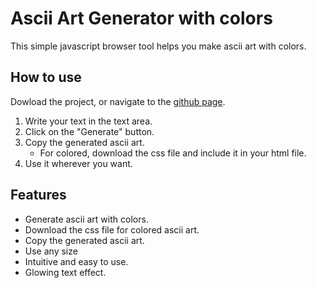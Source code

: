 # Ascii Art Generator with colors

This simple javascript browser tool helps you make ascii art with colors.

## How to use

Dowload the project, or navigate to the [github page](https://robotnik08.github.io/ascii-art-generator/).

1. Write your text in the text area.
2. Click on the "Generate" button.
3. Copy the generated ascii art.
    - For colored, download the css file and include it in your html file.
4. Use it wherever you want.

## Features

- Generate ascii art with colors.
- Download the css file for colored ascii art.
- Copy the generated ascii art.
- Use any size
- Intuitive and easy to use.
- Glowing text effect.